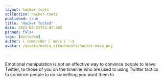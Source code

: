 ```yaml
---
layout: hacker-toots
collection: hacker-toots
published: true
title: "Hacker Tooted"
date: 2023-05-23T23:07:58Z
pinned: false
tags: [mastodon]
author: ⸸ commander ░ nova ⸸ :~$
avatar: /assets/media_attachments/hacker-nova.png

---
```


<p>Emotional manipulation is not an effective way to convince people to leave Twitter, to those of you on the timeline who are used to using Twitter tactics to convince people to do something you want them to</p>


